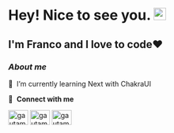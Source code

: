 #  Hey! Nice to see you. <img src="https://media.giphy.com/media/hvRJCLFzcasrR4ia7z/giphy.gif" width="25px">
## I'm Franco and I love to code♥

### _About me_

🌱 &nbsp;I’m currently learning Next with ChakraUI

🔗 &nbsp;**Connect with me**
<p align="left">

<a href="https://twitter.com/larsenfranco" target="blank"><img align="center" src="https://raw.githubusercontent.com/rahuldkjain/github-profile-readme-generator/master/src/images/icons/Social/twitter.svg" alt="gautamkrishnar" height="30" width="40" /></a>
<a href="https://linkedin.com/in/martinezfranco1808/" target="blank"><img align="center" src="https://raw.githubusercontent.com/rahuldkjain/github-profile-readme-generator/master/src/images/icons/Social/linked-in-alt.svg" alt="gautamkrishnar" height="30" width="40" /></a>
<a href="https://instagram.com/_franlarsen" target="blank"><img align="center" src="https://raw.githubusercontent.com/rahuldkjain/github-profile-readme-generator/master/src/images/icons/Social/instagram.svg" alt="gautamkrishnar" height="30" width="40" /></a>
